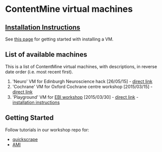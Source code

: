 # ContentMine virtual machines

## [Installation Instructions](https://github.com/ContentMine/vms/blob/master/installation_intructions.md)
See [this page](https://github.com/ContentMine/vms/blob/master/installation_intructions.md) for getting started with installing a VM.

## List of available machines

This is a list of ContentMine virtual machines, with descriptions, in reverse date order (i.e. most recent first).

1. 'Neuro' VM for Edinburgh Neuroscience hack [26/05/15] - [direct link](https://www.dropbox.com/s/yes9af47fn8vnz7/ContentMine-VM.ova?dl=0)
2. 'Cochrane' VM for Oxford Cochrane centre workshop [2015/03/15] - [direct link](https://drive.google.com/file/d/0B6ChGXuXmOEDemRtb1JBakREYWc/view?usp=sharing)
3. 'Playground' VM for [EBI workshop](https://github.com/ContentMine/EBI_workshop_20150330) [2015/03/30] - [direct link](https://drive.google.com/uc?export=download&confirm=dp8f&id=0B6ChGXuXmOEDNWx2d0EwbDkyY00) - [installation instructions](https://github.com/ContentMine/EBI_workshop_20150330/blob/master/docs/pre-workshop_installation.pdf)

## Getting Started

Follow tutorials in our workshop repo for:
* [quickscrape](https://github.com/ContentMine/workshops/tree/master/sessions/demo_scraping)
* [AMI](https://github.com/ContentMine/workshops/tree/master/sessions/demo_ami)
